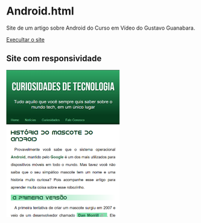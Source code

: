 # Android.html
 Site de um artigo sobre Android do Curso em Vídeo do Gustavo Guanabara.
 
 <a href="https://matheusdclima.github.io/Android.html/android.html"> Execultar o site </a>

 
## Site com responsividade

<img src="imagens/Responsividade-01.png" align="center" width="300">






